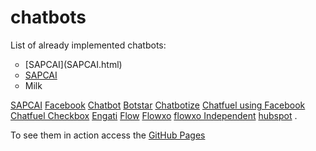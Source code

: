 # chatbots
List of already implemented chatbots:

<ul style="list-style-type:circle;">
  <li>[SAPCAI](SAPCAI.html)</li>
  <li><a href="SAPCAI.html">SAPCAI</a></li>
  <li>Milk</li>
</ul>

[SAPCAI](SAPCAI.html)
[Facebook](Facebook.html)
[Chatbot](chatbot.html)
[Botstar](botstar.html)
[Chatbotize](chatbotize.html)
[Chatfuel using Facebook](chatfuel.html)
[Chatfuel Checkbox](chatfuel_checkbox.html)
[Engati](engati.html)
[Flow](flow.html)
[Flowxo](flowxo.html)
[flowxo Independent](https://fxo.io/m/85eyk78b)
[hubspot](hubspot.html)
.

To see them in action access the [GitHub Pages](https://eacunha.github.io/chatbots)
